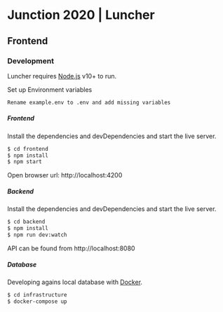 # Junction 2020 | Luncher

## Frontend

### Development

Luncher requires [Node.js](https://nodejs.org/) v10+ to run.

Set up Environment variables

```sh
Rename example.env to .env and add missing variables
```

##### Frontend

Install the dependencies and devDependencies and start the live server.

```sh
$ cd frontend
$ npm install
$ npm start
```

Open browser url: http://localhost:4200

##### Backend

Install the dependencies and devDependencies and start the live server.

```sh
$ cd backend
$ npm install
$ npm run dev:watch
```

API can be found from http://localhost:8080

##### Database

Developing agains local database with [Docker](https://www.docker.com/).

```sh
$ cd infrastructure
$ docker-compose up
```
